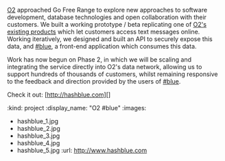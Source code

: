 [O2][] approached Go Free Range to explore new approaches to software development, database technologies and open collaboration with their customers. We built a working prototype / beta replicating one of [O2's existing products][Bluebook] which let customers access text messages online. Working iteratively, we designed and built an API to securely expose this data, and [#blue][], a front-end application which consumes this data.

Work has now begun on Phase 2, in which we will be scaling and integrating the service directly into O2's data network, allowing us to support hundreds of thousands of customers, whilst remaining responsive to the feedback and direction provided by the users of [#blue][].

Check it out: [http://hashblue.com][]

[O2]: http://www.o2.co.uk
[Bluebook]: http://bluebook.o2.co.uk
[#blue]: http://hashblue.com
[http://hashblue.com]: http://hashblue.com

:kind: project
:display_name: "O2 #blue"
:images:
  - hashblue_1.jpg
  - hashblue_2.jpg
  - hashblue_3.jpg
  - hashblue_4.jpg
  - hashblue_5.jpg
:url: http://www.hashblue.com